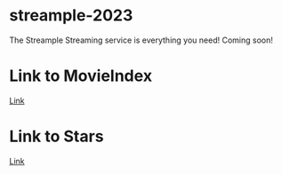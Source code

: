 # streample-2023
The Streample Streaming service is everything you need! Coming soon!

# Link to MovieIndex
[Link](https://github.com/dezGusty/streample-2023/blob/main/MovieIndex.md)

# Link to Stars
[Link](https://github.com/dezGusty/streample-2023/blob/main/stars.md)
